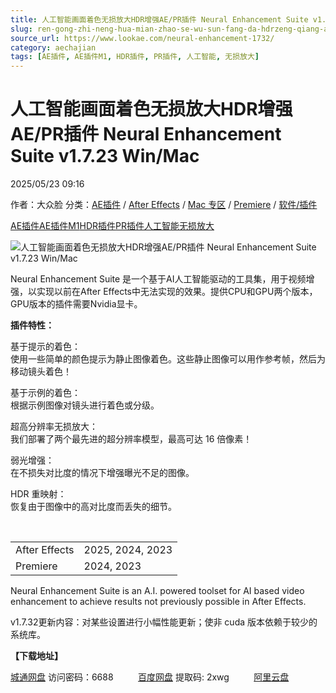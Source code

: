 ```yaml
---
title: 人工智能画面着色无损放大HDR增强AE/PR插件 Neural Enhancement Suite v1.7.23 Win/Mac
slug: ren-gong-zhi-neng-hua-mian-zhao-se-wu-sun-fang-da-hdrzeng-qiang-ae-prcha-jian-neural-enhancement-suite-v1-7-23-win-mac
source_url: https://www.lookae.com/neural-enhancement-1732/
category: aechajian
tags: [AE插件, AE插件M1, HDR插件, PR插件, 人工智能, 无损放大]
---
```

# 人工智能画面着色无损放大HDR增强AE/PR插件 Neural Enhancement Suite v1.7.23 Win/Mac

2025/05/23 09:16

作者：大众脸
分类：[AE插件](https://www.lookae.com/after-effects/aechajian/) / [After Effects](https://www.lookae.com/after-effects/) / [Mac 专区](https://www.lookae.com/mac-osx/) / [Premiere](https://www.lookae.com/qitarjcj/premierezy/) / [软件/插件](https://www.lookae.com/qitarjcj/)

[AE插件](https://www.lookae.com/tag/ae%e6%8f%92%e4%bb%b6/)[AE插件M1](https://www.lookae.com/tag/aem1/)[HDR插件](https://www.lookae.com/tag/hdr%e6%8f%92%e4%bb%b6/)[PR插件](https://www.lookae.com/tag/pr%e6%8f%92%e4%bb%b6/)[人工智能](https://www.lookae.com/tag/%e4%ba%ba%e5%b7%a5%e6%99%ba%e8%83%bd/)[无损放大](https://www.lookae.com/tag/%e6%97%a0%e6%8d%9f%e6%94%be%e5%a4%a7/)

![人工智能画面着色无损放大HDR增强AE/PR插件 Neural Enhancement Suite v1.7.23 Win/Mac](https://www.lookae.com/wp-content/uploads/2022/04/Neural-Enhancement.jpg "人工智能画面着色无损放大HDR增强AE/PR插件 Neural Enhancement Suite v1.7.23 Win/Mac-LookAE.com")

Neural Enhancement Suite 是一个基于AI人工智能驱动的工具集，用于视频增强，以实现以前在After Effects中无法实现的效果。提供CPU和GPU两个版本，GPU版本的插件需要Nvidia显卡。

**插件特性：**

基于提示的着色：  
使用一些简单的颜色提示为静止图像着色。这些静止图像可以用作参考帧，然后为移动镜头着色！

基于示例的着色：  
根据示例图像对镜头进行着色或分级。

超高分辨率无损放大：  
我们部署了两个最先进的超分辨率模型，最高可达 16 倍像素！

弱光增强：  
在不损失对比度的情况下增强曝光不足的图像。

HDR 重映射：  
恢复由于图像中的高对比度而丢失的细节。

[﻿﻿﻿](https://cloud.video.taobao.com//play/u/705956171/p/1/e/6/t/1/355978151602.mp4)

|  |  |
| --- | --- |
| After Effects | 2025, 2024, 2023 |
| Premiere | 2024, 2023 |

Neural Enhancement Suite is an A.I. powered toolset for AI based video enhancement to achieve results not previously possible in After Effects.

v1.7.32更新内容：对某些设置进行小幅性能更新；使非 cuda 版本依赖于较少的系统库。

**【下载地址】**

[城通网盘](https://url70.ctfile.com/f/2827370-1506903154-c2ea14?p=4431) 访问密码：6688          [百度网盘](https://pan.baidu.com/s/1kCpiz99QhlU-J1M4z6XTiA?pwd=2xwg) 提取码: 2xwg          [阿里云盘](https://www.alipan.com/s/3Wp1KSMjPcf)
